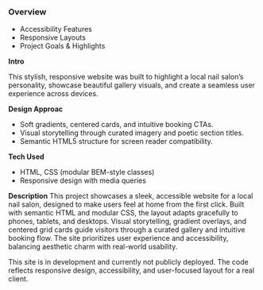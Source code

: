 ### Overview

- Accessibility Features
- Responsive Layouts
- Project Goals & Highlights

**Intro**

This stylish, responsive website was built to highlight a local nail salon’s personality, showcase beautiful gallery visuals, and create a seamless user experience across devices.

**Design Approac**

- Soft gradients, centered cards, and intuitive booking CTAs.
- Visual storytelling through curated imagery and poetic section titles.
- Semantic HTML5 structure for screen reader compatibility.

**Tech Used**

- HTML, CSS (modular BEM-style classes)
- Responsive design with media queries

**Description**
This project showcases a sleek, accessible website for a local nail salon, designed to make users feel at home from the first click. Built with semantic HTML and modular CSS, the layout adapts gracefully to phones, tablets, and desktops. Visual storytelling, gradient overlays, and centered grid cards guide visitors through a curated gallery and intuitive booking flow. The site prioritizes user experience and accessibility, balancing aesthetic charm with real-world usability.

This site is in development and currently not publicly deployed. The code reflects responsive design, accessibility, and user-focused layout for a real client.
